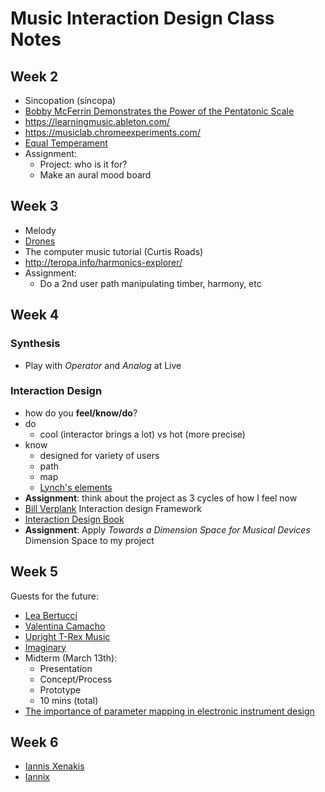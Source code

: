 # Music Interaction Design Class Notes

## Week 2
* Sincopation (síncopa)
* [Bobby McFerrin Demonstrates the Power of the Pentatonic Scale](https://www.youtube.com/watch?v=ne6tB2KiZuk)
* https://learningmusic.ableton.com/
* https://musiclab.chromeexperiments.com/
* [Equal Temperament](https://en.wikipedia.org/wiki/Equal_temperament)
* Assignment:
  * Project: who is it for?
  * Make an aural mood board

## Week 3
* Melody
* [Drones](https://en.wikipedia.org/wiki/Drone_(music))
* The computer music tutorial (Curtis Roads)
* http://teropa.info/harmonics-explorer/
* Assignment:
  * Do a 2nd user path manipulating timber, harmony, etc

## Week 4
### Synthesis
  * Play with *Operator* and *Analog* at Live
### Interaction Design
* how do you **feel/know/do**?
* do
  * cool (interactor brings a lot) vs hot (more precise)
* know
  * designed for variety of users
  * path
  * map
  * [Lynch's elements](https://bcamarsharchi525.wordpress.com/2013/03/05/lynchs-five-elements/)
* **Assignment**: think about the project as 3 cycles of how I feel now
* [Bill Verplank](http://billverplank.com/IxDSketchBook.pdf) Interaction design Framework
* [Interaction Design Book](https://arl.human.cornell.edu/879Readings/Interaction%20Design%20-%20Beyond%20Human-Computer%20Interaction.pdf)
* **Assignment**: Apply *Towards a Dimension Space for Musical Devices* Dimension Space to my project

## Week 5
Guests for the future:
* [Lea Bertucci](http://lea-bertucci.com/)
* [Valentina Camacho](http://valencamacho.com/)
* [Upright T-Rex Music](http://uprighttrexmusic.com/)
* [Imaginary](http://10years.imaginary.org/)
* Midterm (March 13th):
  * Presentation
  * Concept/Process
  * Prototype
  * 10 mins (total)
* [The importance of parameter mapping in electronic
instrument design](http://www.nime.org/proceedings/2002/nime2002_088.pdf)

## Week 6
* [Iannis Xenakis](https://en.wikipedia.org/wiki/Iannis_Xenakis)
* [Iannix](https://www.iannix.org/en/whatisiannix/)
